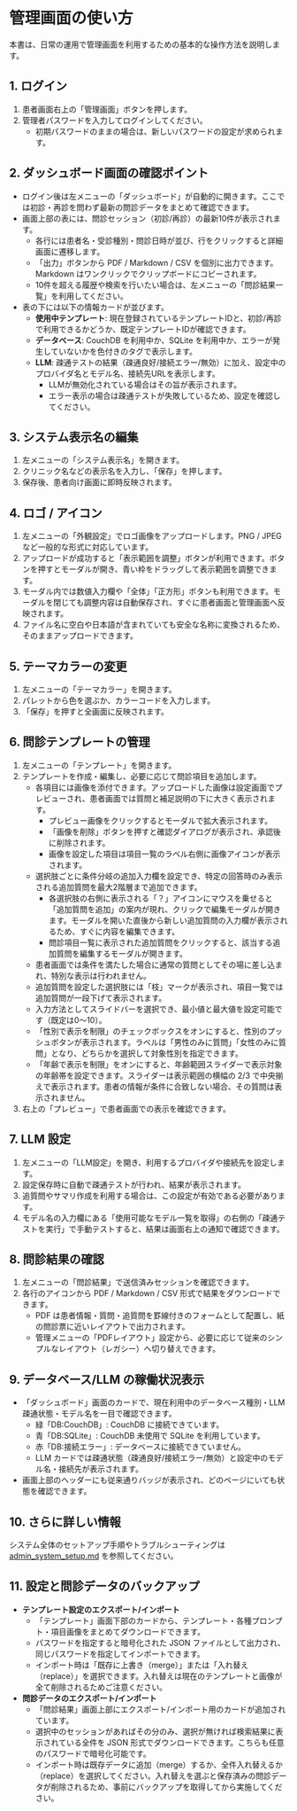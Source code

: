 # 管理画面の使い方

本書は、日常の運用で管理画面を利用するための基本的な操作方法を説明します。

## 1. ログイン
1. 患者画面右上の「管理画面」ボタンを押します。
2. 管理者パスワードを入力してログインしてください。
   - 初期パスワードのままの場合は、新しいパスワードの設定が求められます。

## 2. ダッシュボード画面の確認ポイント
- ログイン後は左メニューの「ダッシュボード」が自動的に開きます。ここでは初診・再診を問わず最新の問診データをまとめて確認できます。
- 画面上部の表には、問診セッション（初診/再診）の最新10件が表示されます。
  - 各行には患者名・受診種別・問診日時が並び、行をクリックすると詳細画面に遷移します。
  - 「出力」ボタンから PDF / Markdown / CSV を個別に出力できます。Markdown はワンクリックでクリップボードにコピーされます。
  - 10件を超える履歴や検索を行いたい場合は、左メニューの「問診結果一覧」を利用してください。
- 表の下には以下の情報カードが並びます。
  - **使用中テンプレート**: 現在登録されているテンプレートIDと、初診/再診で利用できるかどうか、既定テンプレートIDが確認できます。
  - **データベース**: CouchDB を利用中か、SQLite を利用中か、エラーが発生していないかを色付きのタグで表示します。
  - **LLM**: 疎通テストの結果（疎通良好/接続エラー/無効）に加え、設定中のプロバイダ名とモデル名、接続先URLを表示します。
    - LLMが無効化されている場合はその旨が表示されます。
    - エラー表示の場合は疎通テストが失敗しているため、設定を確認してください。

## 3. システム表示名の編集
1. 左メニューの「システム表示名」を開きます。
2. クリニック名などの表示名を入力し、「保存」を押します。
3. 保存後、患者向け画面に即時反映されます。

## 4. ロゴ / アイコン
1. 左メニューの「外観設定」でロゴ画像をアップロードします。PNG / JPEG など一般的な形式に対応しています。
2. アップロードが成功すると「表示範囲を調整」ボタンが利用できます。ボタンを押すとモーダルが開き、青い枠をドラッグして表示範囲を調整できます。
3. モーダル内では数値入力欄や「全体」「正方形」ボタンも利用できます。モーダルを閉じても調整内容は自動保存され、すぐに患者画面と管理画面へ反映されます。
4. ファイル名に空白や日本語が含まれていても安全な名称に変換されるため、そのままアップロードできます。

## 5. テーマカラーの変更
1. 左メニューの「テーマカラー」を開きます。
2. パレットから色を選ぶか、カラーコードを入力します。
3. 「保存」を押すと全画面に反映されます。

## 6. 問診テンプレートの管理
1. 左メニューの「テンプレート」を開きます。
2. テンプレートを作成・編集し、必要に応じて問診項目を追加します。
   - 各項目には画像を添付できます。アップロードした画像は設定画面でプレビューされ、患者画面では質問と補足説明の下に大きく表示されます。
     - プレビュー画像をクリックするとモーダルで拡大表示されます。
     - 「画像を削除」ボタンを押すと確認ダイアログが表示され、承認後に削除されます。
     - 画像を設定した項目は項目一覧のラベル右側に画像アイコンが表示されます。
   - 選択肢ごとに条件分岐の追加入力欄を設定でき、特定の回答時のみ表示される追加質問を最大2階層まで追加できます。
     - 各選択肢の右側に表示される「？」アイコンにマウスを乗せると「追加質問を追加」の案内が現れ、クリックで編集モーダルが開きます。モーダルを開いた直後から新しい追加質問の入力欄が表示されるため、すぐに内容を編集できます。
     - 問診項目一覧に表示された追加質問をクリックすると、該当する追加質問を編集するモーダルが開きます。
   - 患者画面では条件を満たした場合に通常の質問としてその場に差し込まれ、特別な表示は行われません。
   - 追加質問を設定した選択肢には「枝」マークが表示され、項目一覧では追加質問が一段下げて表示されます。
   - 入力方法としてスライドバーを選択でき、最小値と最大値を設定可能です（既定は0〜10）。
   - 「性別で表示を制限」のチェックボックスをオンにすると、性別のプッシュボタンが表示されます。ラベルは「男性のみに質問」「女性のみに質問」となり、どちらかを選択して対象性別を指定できます。
   - 「年齢で表示を制限」をオンにすると、年齢範囲スライダーで表示対象の年齢帯を設定できます。スライダーは表示範囲の横幅の 2/3 で中央揃えで表示されます。患者の情報が条件に合致しない場合、その質問は表示されません。
3. 右上の「プレビュー」で患者画面での表示を確認できます。

## 7. LLM 設定
1. 左メニューの「LLM設定」を開き、利用するプロバイダや接続先を設定します。
2. 設定保存時に自動で疎通テストが行われ、結果が表示されます。
3. 追質問やサマリ作成を利用する場合は、この設定が有効である必要があります。
4. モデル名の入力欄にある「使用可能なモデル一覧を取得」の右側の「疎通テストを実行」で手動テストすると、結果は画面右上の通知で確認できます。

## 8. 問診結果の確認
1. 左メニューの「問診結果」で送信済みセッションを確認できます。
2. 各行のアイコンから PDF / Markdown / CSV 形式で結果をダウンロードできます。
   - PDF は患者情報・質問・追質問を罫線付きのフォームとして配置し、紙の問診票に近いレイアウトで出力されます。
   - 管理メニューの「PDFレイアウト」設定から、必要に応じて従来のシンプルなレイアウト（レガシー）へ切り替えできます。

## 9. データベース/LLM の稼働状況表示
- 「ダッシュボード」画面のカードで、現在利用中のデータベース種別・LLM疎通状態・モデル名を一目で確認できます。
  - 緑「DB:CouchDB」: CouchDB に接続できています。
  - 青「DB:SQLite」: CouchDB 未使用で SQLite を利用しています。
  - 赤「DB:接続エラー」: データベースに接続できていません。
  - LLM カードでは疎通状態（疎通良好/接続エラー/無効）と設定中のモデル名・接続先が表示されます。
- 画面上部のヘッダーにも従来通りバッジが表示され、どのページにいても状態を確認できます。

## 10. さらに詳しい情報
システム全体のセットアップ手順やトラブルシューティングは [admin_system_setup.md](/docs/admin_system_setup.md) を参照してください。


## 11. 設定と問診データのバックアップ
- **テンプレート設定のエクスポート/インポート**
  - 「テンプレート」画面下部のカードから、テンプレート・各種プロンプト・項目画像をまとめてダウンロードできます。
  - パスワードを指定すると暗号化された JSON ファイルとして出力され、同じパスワードを指定してインポートできます。
  - インポート時は「既存に上書き（merge）」または「入れ替え（replace）」を選択できます。入れ替えは現在のテンプレートと画像が全て削除されるためご注意ください。
- **問診データのエクスポート/インポート**
  - 「問診結果」画面上部にエクスポート/インポート用のカードが追加されています。
  - 選択中のセッションがあればその分のみ、選択が無ければ検索結果に表示されている全件を JSON 形式でダウンロードできます。こちらも任意のパスワードで暗号化可能です。
  - インポート時は既存データに追加（merge）するか、全件入れ替えるか（replace）を選択してください。入れ替えを選ぶと保存済みの問診データが削除されるため、事前にバックアップを取得してから実施してください。
